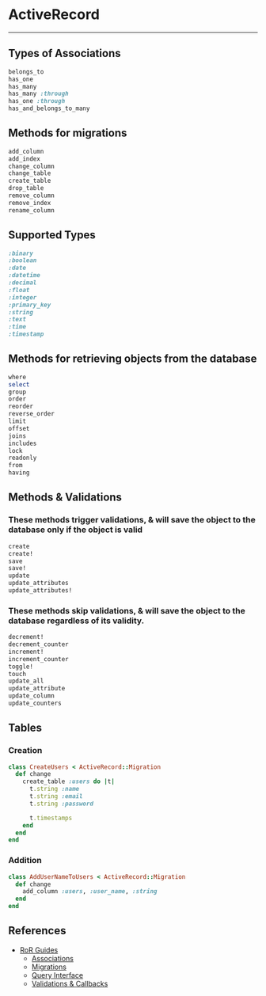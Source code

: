 # ActiveRecord
---

## Types of Associations

``` ruby
belongs_to
has_one
has_many
has_many :through
has_one :through
has_and_belongs_to_many
```

## Methods for migrations

``` ruby
add_column
add_index
change_column
change_table
create_table
drop_table
remove_column
remove_index
rename_column
```

## Supported Types

``` ruby
:binary
:boolean
:date
:datetime
:decimal
:float
:integer
:primary_key
:string
:text
:time
:timestamp
```

## Methods for retrieving objects from the database

``` ruby
where
select
group
order
reorder
reverse_order
limit
offset
joins
includes
lock
readonly
from
having
```

## Methods & Validations

### These methods trigger validations, & will save the object to the database **only if the object is valid**

``` ruby
create
create!
save
save!
update
update_attributes
update_attributes!
```

### These methods skip validations, & will save the object to the database **regardless** of its validity.

``` ruby
decrement!
decrement_counter
increment!
increment_counter
toggle!
touch
update_all
update_attribute
update_column
update_counters
```

## Tables

### Creation

``` ruby
class CreateUsers < ActiveRecord::Migration
  def change
    create_table :users do |t|
      t.string :name
      t.string :email
      t.string :password

      t.timestamps
    end
  end
end
```

### Addition

``` ruby
class AddUserNameToUsers < ActiveRecord::Migration
  def change
    add_column :users, :user_name, :string
  end
end
```


## References
- [RoR Guides](http://guides.rubyonrails.org/)
  - [Associations](http://guides.rubyonrails.org/association_basics.html)
  - [Migrations](http://guides.rubyonrails.org/migrations.html)
  - [Query Interface](http://guides.rubyonrails.org/active_record_querying.html)
  - [Validations & Callbacks](http://guides.rubyonrails.org/active_record_validations_callbacks.html)
